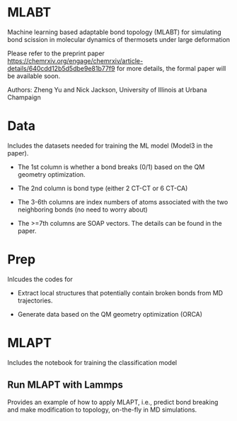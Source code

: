 # MLABT
Machine learning based adaptable bond topology (MLABT) for simulating bond scission in molecular dynamics of thermosets under large deformation

Please refer to the preprint paper https://chemrxiv.org/engage/chemrxiv/article-details/640cdd12b5d5dbe9e81b77f9 for more details, the formal paper will be available soon. 

Authors: Zheng Yu and Nick Jackson, University of Illinois at Urbana Champaign 

# Data
Includes the datasets needed for training the ML model (Model3 in the paper). 

- The 1st column is whether a bond breaks (0/1) based on the QM geometry optimization.

- The 2nd column is bond type (either 2 CT-CT or 6 CT-CA)

- The 3-6th columns are index numbers of atoms associated with the two neighboring bonds (no need to worry about)

- The >=7th columns are SOAP vectors. The details can be found in the paper. 

# Prep
Inlcudes the codes for 

- Extract local structures that potentially contain broken bonds from MD trajectories.

- Generate data based on the QM geometry optimization (ORCA)

# MLAPT
Includes the notebook for training the classification model

## Run MLAPT with Lammps 
Provides an example of how to apply MLAPT, i.e., predict bond breaking and make modification to topology, on-the-fly in MD simulations. 
 
